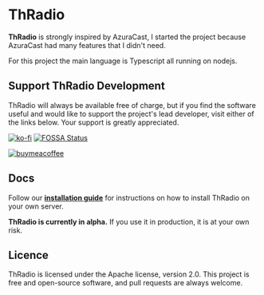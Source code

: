 # ThRadio

**ThRadio** is strongly inspired by AzuraCast, I started the project because AzuraCast had many features that I didn't need.

For this project the main language is Typescript all running on nodejs.

## Support ThRadio Development

ThRadio will always be available free of charge, but if you find the software useful and would like to support the project's lead developer, visit either of the links below. Your support is greatly appreciated.

[![ko-fi](https://ko-fi.com/img/githubbutton_sm.svg)](https://ko-fi.com/therhenals)
[![FOSSA Status](https://app.fossa.com/api/projects/git%2Bgithub.com%2FThRadio%2FThRadio.svg?type=shield)](https://app.fossa.com/projects/git%2Bgithub.com%2FThRadio%2FThRadio?ref=badge_shield)

[![buymeacoffee](https://img.buymeacoffee.com/button-api/?slug=therhenals&button_colour=FFDD00&font_colour=000000&font_family=Poppins&outline_colour=000000&coffee_colour=ffffff)](https://www.buymeacoffee.com/therhenals)

## Docs

Follow our **[installation guide](https://thradio.therhenals.com/getting-started/installation)** for instructions on how to install ThRadio on your own server.

**ThRadio is currently in alpha.** If you use it in production, it is at your own risk.

## Licence

ThRadio is licensed under the Apache license, version 2.0. This project is free and open-source software, and pull requests are always welcome.

<!-- ## Dev Setup

```bash

[![FOSSA Status](https://app.fossa.com/api/projects/git%2Bgithub.com%2FThRadio%2FThRadio.svg?type=large)](https://app.fossa.com/projects/git%2Bgithub.com%2FThRadio%2FThRadio?ref=badge_large)

# install dependencies
$ yarn install

# serve with hot reload at localhost:3000
$ yarn dev

# build for production and launch server
$ yarn build
$ yarn start

# generate static project
$ yarn generate
``` -->